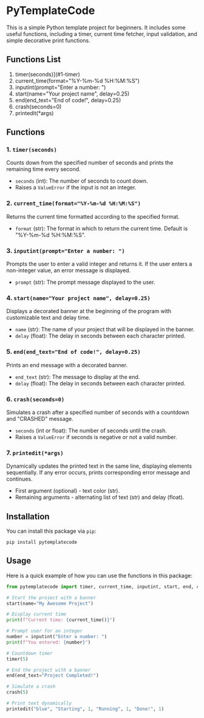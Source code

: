 # PyTemplateCode

This is a simple Python template project for beginners. It includes some useful functions, including a timer, current time fetcher, input validation, and simple decorative print functions.

## Functions List

1. timer(seconds)](#1-timer)
2. current_time(format="%Y-%m-%d %H:%M:%S")
3. inputint(prompt="Enter a number: ")
4. start(name="Your project name", delay=0.25)
5. end(end_text="End of code!", delay=0.25)
6. crash(seconds=0)
7. printedit(*args)

## Functions

### 1. `timer(seconds)`
Counts down from the specified number of seconds and prints the remaining time every second.

- `seconds` (int): The number of seconds to count down.
- Raises a `ValueError` if the input is not an integer.

### 2. `current_time(format="%Y-%m-%d %H:%M:%S")`
Returns the current time formatted according to the specified format.

- `format` (str): The format in which to return the current time. Default is "%Y-%m-%d %H:%M:%S".

### 3. `inputint(prompt="Enter a number: ")`
Prompts the user to enter a valid integer and returns it. If the user enters a non-integer value, an error message is displayed.

- `prompt` (str): The prompt message displayed to the user.

### 4. `start(name="Your project name", delay=0.25)`
Displays a decorated banner at the beginning of the program with customizable text and delay time.

- `name` (str): The name of your project that will be displayed in the banner.
- `delay` (float): The delay in seconds between each character printed.

### 5. `end(end_text="End of code!", delay=0.25)`
Prints an end message with a decorated banner.

- `end_text` (str): The message to display at the end.
- `delay` (float): The delay in seconds between each character printed.

### 6. `crash(seconds=0)`
Simulates a crash after a specified number of seconds with a countdown and "CRASHED" message.

- `seconds` (int or float): The number of seconds until the crash.
- Raises a `ValueError` if seconds is negative or not a valid number.

### 7. `printedit(*args)`
Dynamically updates the printed text in the same line, displaying elements sequentially. If any error occurs, prints corresponding error message and continues.

- First argument (optional) - text color (str).
- Remaining arguments - alternating list of text (str) and delay (float).

## Installation

You can install this package via `pip`:

```
pip install pytemplatecode
```

## Usage

Here is a quick example of how you can use the functions in this package:

```python
from pytemplatecode import timer, current_time, inputint, start, end, crash, printedit

# Start the project with a banner
start(name="My Awesome Project")

# Display current time
print(f"Current time: {current_time()}")

# Prompt user for an integer
number = inputint("Enter a number: ")
print(f"You entered: {number}")

# Countdown timer
timer(5)

# End the project with a banner
end(end_text="Project Completed!")

# Simulate a crash
crash(5)

# Print text dynamically
printedit("blue", "Starting", 1, "Running", 1, "Done!", 1)
```
